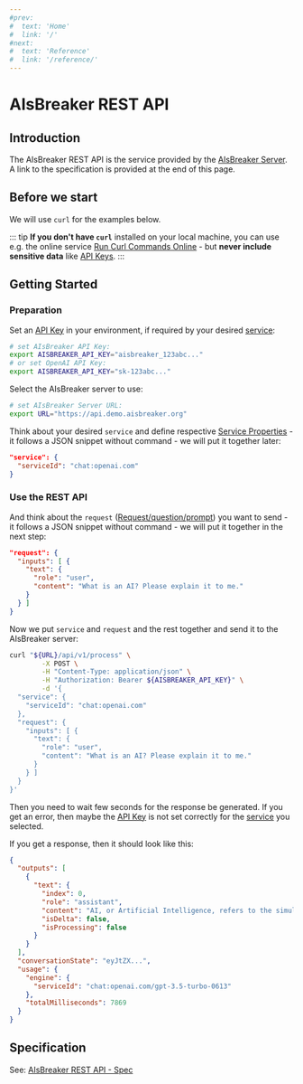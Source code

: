 ```yaml
---
#prev:
#  text: 'Home'
#  link: '/'
#next:
#  text: 'Reference'
#  link: '/reference/'
---
```


AIsBreaker REST API
===================

Introduction
------------
The AIsBreaker REST API is the service provided by the [AIsBreaker Server](./aisbreaker-server). A link to the specification is provided at the end of this page.


Before we start
---------------
We will use `curl` for the examples below.

::: tip
**If you don't have `curl`** installed on your local machine, you can use e.g. the online service [Run Curl Commands Online](https://reqbin.com/curl) - but **never include sensitive data** like [API Keys](./api-keys.md).
:::


Getting Started
---------------

### Preparation
Set an [API Key](./api-keys) in your environment, if required by your desired [service](./services):

```bash
# set AIsBreaker API Key:
export AISBREAKER_API_KEY="aisbreaker_123abc..."
# or set OpenAI API Key:
export AISBREAKER_API_KEY="sk-123abc..."
```

Select the AIsBreaker server to use:
```bash
# set AIsBreaker Server URL:
export URL="https://api.demo.aisbreaker.org"
```

Think about your desired `service` and define respective [Service Properties](./service-properties) - it follows a JSON snippet without command - we will put it together later:
```json
"service": {
  "serviceId": "chat:openai.com"
}
```

### Use the REST API
And think about the `request` ([Request/question/prompt](./request)) you want to send - it follows a JSON snippet without command - we will put it together in the next step:
```json
"request": {
  "inputs": [ {
    "text": {
      "role": "user",
      "content": "What is an AI? Please explain it to me."
    }
  } ]
}
```

Now we put `service` and `request` and the rest together and send it to the AIsBreaker server:
```bash
curl "${URL}/api/v1/process" \
        -X POST \
        -H "Content-Type: application/json" \
        -H "Authorization: Bearer ${AISBREAKER_API_KEY}" \
        -d '{
  "service": {
    "serviceId": "chat:openai.com"
  },
  "request": {
    "inputs": [ {
      "text": {
        "role": "user",
        "content": "What is an AI? Please explain it to me."
      }
    } ]
  }
}'
```

Then you need to wait few seconds for the response be generated. If you get an error, then maybe the [API Key](./api-keys) is not set correctly for the [service](./services) you selected. 

If you get a response, then it should look like this:
```json
{
  "outputs": [
    {
      "text": {
        "index": 0,
        "role": "assistant",
        "content": "AI, or Artificial Intelligence, refers to the simulation of human intelligence in machines that are programmed to think and learn like humans...",
        "isDelta": false,
        "isProcessing": false
      }
    }
  ],
  "conversationState": "eyJtZX...",
  "usage": {
    "engine": {
      "serviceId": "chat:openai.com/gpt-3.5-turbo-0613"
    },
    "totalMilliseconds": 7869
  }
}
```


Specification
-------------
See: [AIsBreaker REST API - Spec](https://app.swaggerhub.com/apis/aisbreaker/ais1/)
